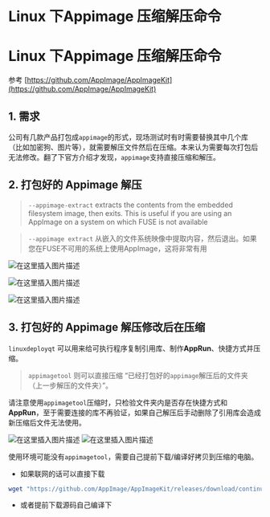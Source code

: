 # Linux 下Appimage 压缩解压命令


# Linux 下Appimage 压缩解压命令


参考  [https://github.com/AppImage/AppImageKit](https://github.com/AppImage/AppImageKit)



## 1. 需求  

公司有几款产品打包成`appimage`的形式，现场测试时有时需要替换其中几个库（比如加密狗、图片等），就需要解压文件然后在压缩。本来认为需要每次打包后无法修改。翻了下官方介绍才发现，`appimage`支持直接压缩和解压。

## 2. 打包好的 Appimage 解压

> `--appimage-extract` extracts the contents from the embedded filesystem image, then exits. This is useful if you are using an AppImage on a system on which FUSE is not available

> `--appimage extract`    从嵌入的文件系统映像中提取内容，然后退出。如果您在FUSE不可用的系统上使用AppImage，这将非常有用

![在这里插入图片描述](https://img-blog.csdnimg.cn/20210126192847966.png)

![在这里插入图片描述](https://img-blog.csdnimg.cn/20210126192855605.png)

![在这里插入图片描述](https://img-blog.csdnimg.cn/2021012619290261.png)


## 3. 打包好的 Appimage 解压修改后在压缩

`linuxdeployqt`  可以用来给可执行程序复制引用库、制作**AppRun**、快捷方式并压缩。

> `appimagetool` 则可以直接压缩  “已经打包好的`appimage`解压后的文件夹（上一步解压的文件夹）”。

请注意使用`appimagetool`压缩时，只检验文件夹内是否存在快捷方式和**AppRun**，至于需要连接的库不再验证，如果自己解压后手动删除了引用库会造成新压缩后文件无法使用。

![在这里插入图片描述](https://img-blog.csdnimg.cn/20210126192916170.png)
![在这里插入图片描述](https://img-blog.csdnimg.cn/20210126192920246.png)




使用环境可能没有`appimagetool`，需要自己提前下载/编译好拷贝到压缩的电脑。



- 如果联网的话可以直接下载
```bash
wget "https://github.com/AppImage/AppImageKit/releases/download/continuous/appimagetool-aarch64.AppImage"
```
- 或者提前下载源码自己编译下
